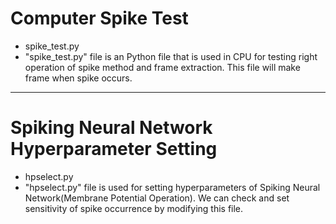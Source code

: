 # Computer Spike Test
- spike_test.py
- "spike_test.py" file is an Python file that is used in CPU for testing right operation of spike method and frame extraction. This file will make frame when spike occurs.

---
# Spiking Neural Network Hyperparameter Setting
- hpselect.py
- "hpselect.py" file is used for setting hyperparameters of Spiking Neural Network(Membrane Potential Operation). We can check and set sensitivity of spike occurrence by modifying this file.
